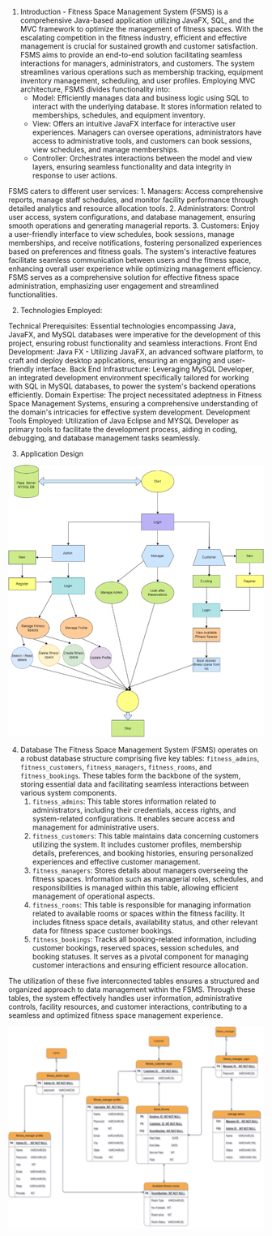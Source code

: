 1. Introduction - Fitness Space Management System (FSMS) is a comprehensive Java-based application utilizing JavaFX, SQL, and the MVC framework to optimize the management of fitness spaces. With the escalating competition in the fitness industry, efficient and effective management is crucial for sustained growth and customer satisfaction. FSMS aims to provide an end-to-end solution facilitating seamless interactions for managers, administrators, and customers.
The system streamlines various operations such as membership tracking, equipment inventory management, scheduling, and user profiles. Employing MVC architecture, FSMS divides functionality into:
    - Model: Efficiently manages data and business logic using SQL to interact with the underlying database. It stores information related to memberships, schedules, and equipment inventory.
    - View: Offers an intuitive JavaFX interface for interactive user experiences. Managers can oversee operations, administrators have access to administrative tools, and customers can book sessions, view schedules, and manage memberships.
    - Controller: Orchestrates interactions between the model and view layers, ensuring seamless functionality and data integrity in response to user actions.


FSMS caters to different user services:
    1. Managers: Access comprehensive reports, manage staff schedules, and monitor facility performance through detailed analytics and resource allocation tools.
    2. Administrators: Control user access, system configurations, and database management, ensuring smooth operations and generating managerial reports.
    3. Customers: Enjoy a user-friendly interface to view schedules, book sessions, manage memberships, and receive notifications, fostering personalized experiences based on preferences and fitness goals.
    The system's interactive features facilitate seamless communication between users and the fitness space, enhancing overall user experience while optimizing management efficiency. FSMS serves as a comprehensive solution for effective fitness space administration, emphasizing user engagement and streamlined functionalities.

2.	Technologies Employed:

Technical Prerequisites:
Essential technologies encompassing Java, JavaFX, and MySQL databases were imperative for the development of this project, ensuring robust functionality and seamless interactions.
Front End Development:
Java FX - Utilizing JavaFX, an advanced software platform, to craft and deploy desktop applications, ensuring an engaging and user-friendly interface.
Back End Infrastructure:
Leveraging MySQL Developer, an integrated development environment specifically tailored for working with SQL in MySQL databases, to power the system's backend operations efficiently.
Domain Expertise:
The project necessitated adeptness in Fitness Space Management Systems, ensuring a comprehensive understanding of the domain's intricacies for effective system development.
Development Tools Employed:
Utilization of Java Eclipse and MYSQL Developer as primary tools to facilitate the development process, aiding in coding, debugging, and database management tasks seamlessly.

3.	Application Design

![Alt text](./src/images/FlowChart.png)

4.	Database
The Fitness Space Management System (FSMS) operates on a robust database structure comprising five key tables: `fitness_admins`, `fitness_customers`, `fitness_managers`, `fitness_rooms`, and `fitness_bookings`. These tables form the backbone of the system, storing essential data and facilitating seamless interactions between various system components.
    1. `fitness_admins`: This table stores information related to administrators, including their credentials, access rights, and system-related configurations. It enables secure access and management for administrative users.
    2. `fitness_customers`: This table maintains data concerning customers utilizing the system. It includes customer profiles, membership details, preferences, and booking histories, ensuring personalized experiences and effective customer management.
    3. `fitness_managers`: Stores details about managers overseeing the fitness spaces. Information such as managerial roles, schedules, and responsibilities is managed within this table, allowing efficient management of operational aspects.
    4. `fitness_rooms`: This table is responsible for managing information related to available rooms or spaces within the fitness facility. It includes fitness space details, availability status, and other relevant data for fitness space customer bookings.
    5. `fitness_bookings`: Tracks all booking-related information, including customer bookings, reserved spaces, session schedules, and booking statuses. It serves as a pivotal component for managing customer interactions and ensuring efficient resource allocation.

The utilization of these five interconnected tables ensures a structured and organized approach to data management within the FSMS. Through these tables, the system effectively handles user information, administrative controls, facility resources, and customer interactions, contributing to a seamless and optimized fitness space management experience.

![Alt text](./src/images/ERD.png)